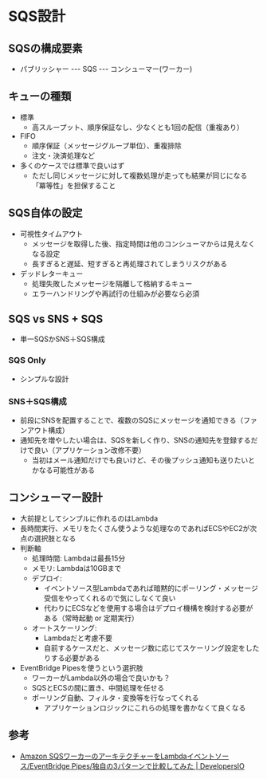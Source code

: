 # SQS設計

## SQSの構成要素

- パブリッシャー --- SQS --- コンシューマー(ワーカー)

## キューの種類

- 標準
  - 高スループット、順序保証なし、少なくとも1回の配信（重複あり）
- FIFO
  - 順序保証（メッセージグループ単位）、重複排除
  - 注文・決済処理など
- 多くのケースでは標準で良いはず
  - ただし同じメッセージに対して複数処理が走っても結果が同じになる「冪等性」を担保すること

## SQS自体の設定

- 可視性タイムアウト
  - メッセージを取得した後、指定時間は他のコンシューマからは見えなくなる設定
  - 長すぎると遅延、短すぎると再処理されてしまうリスクがある
- デッドレターキュー
  - 処理失敗したメッセージを隔離して格納するキュー
  - エラーハンドリングや再試行の仕組みが必要なら必須

## SQS vs SNS + SQS

- 単一SQSかSNS＋SQS構成

### SQS Only

- シンプルな設計

### SNS＋SQS構成

- 前段にSNSを配置することで、複数のSQSにメッセージを通知できる（ファンアウト構成）
- 通知先を増やしたい場合は、SQSを新しく作り、SNSの通知先を登録するだけで良い（アプリケーション改修不要）
  - 当初はメール通知だけでも良いけど、その後プッシュ通知も送りたいとかなる可能性がある

## コンシューマー設計

- 大前提としてシンプルに作れるのはLambda
- 長時間実行、メモリをたくさん使うような処理なのであればECSやEC2が次点の選択肢となる
- 判断軸
  - 処理時間: Lambdaは最長15分
  - メモリ: Lambdaは10GBまで
  - デプロイ:
    - イベントソース型Lambdaであれば暗黙的にポーリング・メッセージ受信をやってくれるので気にしなくて良い
    - 代わりにECSなどを使用する場合はデプロイ機構を検討する必要がある（常時起動 or 定期実行）
  - オートスケーリング:
    - Lambdaだと考慮不要
    - 自前するケースだと、メッセージ数に応じてスケーリング設定をしたりする必要がある
- EventBridge Pipesを使うという選択肢
  - ワーカーがLambda以外の場合で良いかも？
  - SQSとECSの間に置き、中間処理を任せる
  - ポーリング自動、フィルタ・変換等を行なってくれる
    - アプリケーションロジックにこれらの処理を書かなくて良くなる

## 参考

- [Amazon SQSワーカーのアーキテクチャーをLambdaイベントソース/EventBridge Pipes/独自の3パターンで比較してみた | DevelopersIO](https://dev.classmethod.jp/articles/sqs-consumer-pattern/)
